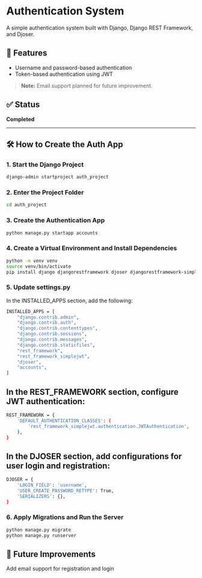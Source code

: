 # Authentication System

A simple authentication system built with Django, Django REST Framework, and Djoser.

## 🔐 Features

- Username and password-based authentication
- Token-based authentication using JWT

> **Note:** Email support planned for future improvement.

## ✅ Status

**Completed**

---

## 🛠️ How to Create the Auth App

### 1. Start the Django Project

```bash
django-admin startproject auth_project
```
### 2. Enter the Project Folder
```bash
cd auth_project
```
### 3. Create the Authentication App

```bash
python manage.py startapp accounts
```
### 4. Create a Virtual Environment and Install Dependencies

```bash
python -m venv venv
source venv/bin/activate
pip install django djangorestframework djoser djangorestframework-simplejwt
```
### 5. Update settings.py
In the INSTALLED_APPS section, add the following:

```bash
INSTALLED_APPS = [
    "django.contrib.admin",
    "django.contrib.auth",
    "django.contrib.contenttypes",
    "django.contrib.sessions",
    "django.contrib.messages",
    "django.contrib.staticfiles",
    "rest_framework",
    "rest_framework_simplejwt",
    "djoser",
    "accounts",
]
```
## In the REST_FRAMEWORK section, configure JWT authentication:

```bash
REST_FRAMEWORK = {
    'DEFAULT_AUTHENTICATION_CLASSES': (
        'rest_framework_simplejwt.authentication.JWTAuthentication',
    ),
}
```
## In the DJOSER section, add configurations for user login and registration:

```bash
DJOSER = {
    'LOGIN_FIELD': 'username',
    'USER_CREATE_PASSWORD_RETYPE': True,
    'SERIALIZERS': {},
}
```
### 6. Apply Migrations and Run the Server

```bash
python manage.py migrate
python manage.py runserver
```
## 📌 Future Improvements
Add email support for registration and login